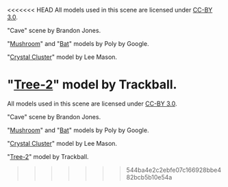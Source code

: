 <<<<<<< HEAD
All models used in this scene are licensed under [CC-BY 3.0](https://creativecommons.org/licenses/by/3.0/legalcode).

"Cave" scene by Brandon Jones.

"[Mushroom](https://poly.google.com/view/2DAaKHD48ZP)" and "[Bat](https://poly.google.com/view/fzJn9xTT-UO)" models by Poly by Google.

"[Crystal Cluster](https://poly.google.com/view/6NY2BPvOISW)" model by Lee Mason.

"[Tree-2](https://poly.google.com/view/cRipmFHCEVU)" model by Trackball.
=======
All models used in this scene are licensed under [CC-BY 3.0](https://creativecommons.org/licenses/by/3.0/legalcode).

"Cave" scene by Brandon Jones.

"[Mushroom](https://poly.google.com/view/2DAaKHD48ZP)" and "[Bat](https://poly.google.com/view/fzJn9xTT-UO)" models by Poly by Google.

"[Crystal Cluster](https://poly.google.com/view/6NY2BPvOISW)" model by Lee Mason.

"[Tree-2](https://poly.google.com/view/cRipmFHCEVU)" model by Trackball.
>>>>>>> 544ba4e2c2ebfe07c166928bbe482bcb5b10e54a
